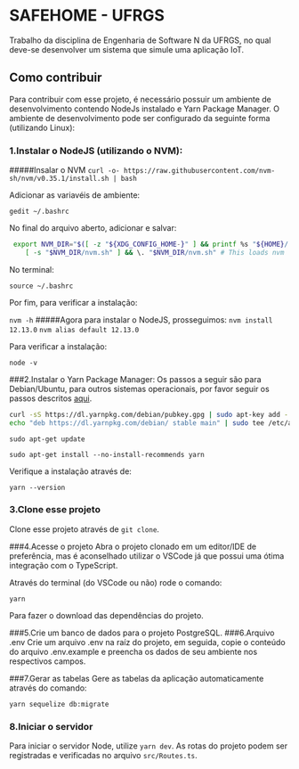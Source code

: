 # SAFEHOME - UFRGS

Trabalho da disciplina de Engenharia de Software N da UFRGS, no qual deve-se desenvolver um sistema que simule uma aplicação IoT.

## Como contribuir

Para contribuir com esse projeto, é necessário possuir um ambiente de desenvolvimento contendo NodeJs instalado e Yarn Package Manager.
O ambiente de desenvolvimento pode ser configurado da seguinte forma (utilizando Linux):

### 1.Instalar o NodeJS (utilizando o NVM):

#####Insalar o NVM
`curl -o- https://raw.githubusercontent.com/nvm-sh/nvm/v0.35.1/install.sh | bash`

Adicionar as variavéis de ambiente:

`gedit ~/.bashrc`

No final do arquivo aberto, adicionar e salvar:

```bash
 export NVM_DIR="$([ -z "${XDG_CONFIG_HOME-}" ] && printf %s "${HOME}/.nvm" || printf %s "${XDG_CONFIG_HOME}/nvm")"
    [ -s "$NVM_DIR/nvm.sh" ] && \. "$NVM_DIR/nvm.sh" # This loads nvm
```

No terminal:

`source ~/.bashrc`

Por fim, para verificar a instalação:

`nvm -h`
#####Agora para instalar o NodeJS, prosseguimos:
`nvm install 12.13.0`
`nvm alias default 12.13.0`

Para verificar a instalação:

`node -v`

###2.Instalar o Yarn Package Manager:
Os passos a seguir são para Debian/Ubuntu, para outros sistemas operacionais, por favor seguir os passos descritos [aqui](https://yarnpkg.com/pt-BR/docs/install "aqui").

```bash
curl -sS https://dl.yarnpkg.com/debian/pubkey.gpg | sudo apt-key add -
echo "deb https://dl.yarnpkg.com/debian/ stable main" | sudo tee /etc/apt/sources.list.d/yarn.list
```

`sudo apt-get update`

`sudo apt-get install --no-install-recommends yarn`

Verifique a instalação através de:

`yarn --version`

### 3.Clone esse projeto

Clone esse projeto através de `git clone`.

###4.Acesse o projeto
Abra o projeto clonado em um editor/IDE de preferência, mas é aconselhado utilizar o VSCode já que possui uma ótima integração com o TypeScript.

Através do terminal (do VSCode ou não) rode o comando:

`yarn`

Para fazer o download das dependências do projeto.

###5.Crie um banco de dados para o projeto
PostgreSQL.
###6.Arquivo .env
Crie um arquivo .env na raíz do projeto, em seguida, copie o conteúdo do arquivo .env.example e preencha os dados de seu ambiente nos respectivos campos.

###7.Gerar as tabelas
Gere as tabelas da aplicação automaticamente através do comando:

`yarn sequelize db:migrate`

### 8.Iniciar o servidor

Para iniciar o servidor Node, utilize `yarn dev`.
As rotas do projeto podem ser registradas e verificadas no arquivo `src/Routes.ts`.
